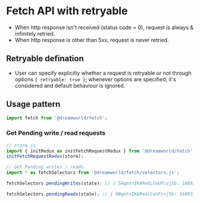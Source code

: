 # Fetch API with retryable

- When http response isn't received (status code = 0), request is always & infinitely retried.
- When http response is other than 5xx, request is never retried.

## Retryable defination

- User can specify explicitly whether a request is retryable or not through options `{ retryable: true }`; whenever options are specified, it's considered and default behaviour is ignored.

## Usage pattern

```javascript
import fetch from '@dreamworld/fetch';
```

### Get Pending write / read requests

```js
// store.js
import { initRedux as initFetchRequestRedux } from '@dreamworld/fetch';
initFetchRequestRedux(store);

// Get Pending writes / reads.
import * as fetchSelectors from '@dreamworld/fetch/selectors.js';

fetchSelectors.pendingWrites(state); // { 5AqmtnIKAReGLCeUFcvj5b: 1689319833142, ... }

fetchSelectors.pendingReads(state); // { 9BqmtnIKAReGLCeUFcvj5b: 1689319833142, ... }
```
